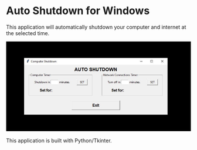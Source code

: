 # Auto Shutdown for Windows
This application will automatically shutdown your computer and internet at the selected time.

<img src="screenshot.jpg">

This application is built with Python/Tkinter.